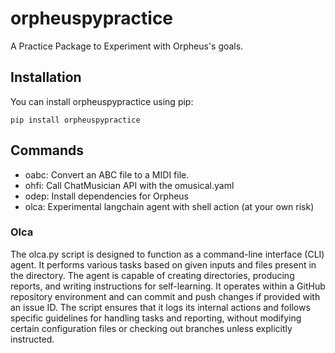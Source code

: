 # orpheuspypractice

A Practice Package to Experiment with Orpheus's goals.

## Installation

You can install orpheuspypractice using pip:

```shell
pip install orpheuspypractice
```

## Commands

* oabc: Convert an ABC file to a MIDI file.
* ohfi: Call ChatMusician API with the omusical.yaml
* odep: Install dependencies for Orpheus
* olca: Experimental langchain agent with shell action (at your own risk)

### Olca

The olca.py script is designed to function as a command-line interface (CLI) agent. It performs various tasks based on given inputs and files present in the directory. The agent is capable of creating directories, producing reports, and writing instructions for self-learning. It operates within a GitHub repository environment and can commit and push changes if provided with an issue ID. The script ensures that it logs its internal actions and follows specific guidelines for handling tasks and reporting, without modifying certain configuration files or checking out branches unless explicitly instructed.
